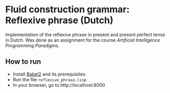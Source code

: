 # Fluid construction grammar: Reflexive phrase (Dutch)
Implementation of the reflexive phrase in present and present perfect tense in Dutch. Was done as an assignment for the course *Artificial Intelligence Programming Paradigms*.

## How to run
- Install [Babel2](http://emergent-languages.org/Babel2/) and its prerequisites
- Run the file `reflexive_phrase.lisp`
- In your browser, go to http://localhost:8000
